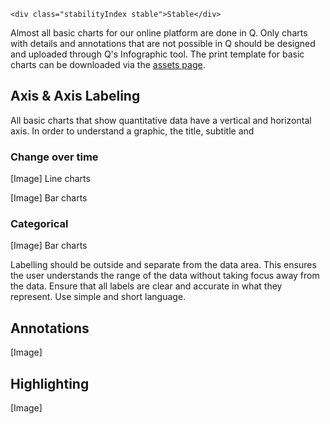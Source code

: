 ```html|span-1,no-source,plain
<div class="stabilityIndex stable">Stable</div>
```

Almost all basic charts for our online platform are done in Q. Only charts with details and annotations that are not possible in Q should be designed and uploaded through Q's Infographic tool. The print template for basic charts can be downloaded via the [assets page](assets).

## Axis & Axis Labeling
All basic charts that show quantitative data have a vertical and horizontal axis. In order to understand a graphic, the title, subtitle and

### Change over time
[Image]
Line charts

[Image]
Bar charts

### Categorical
[Image]
Bar charts


Labelling should be outside and separate from the data area. This ensures the user understands the range of the data without taking focus away from the data.
Ensure that all labels are clear and accurate in what they represent. Use simple and short language.

## Annotations
[Image]

## Highlighting
[Image]
